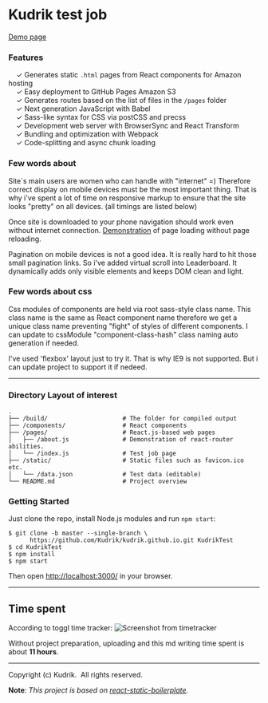 # Kudrik test job

[Demo page](http://kudrik.github.io/)

### Features

&nbsp; &nbsp; ✓ Generates static `.html` pages from React components for Amazon hosting<br>
&nbsp; &nbsp; ✓ Easy deployment to GitHub Pages Amazon S3<br>
&nbsp; &nbsp; ✓ Generates routes based on the list of files in the `/pages` folder<br>
&nbsp; &nbsp; ✓ Next generation JavaScript with Babel<br>
&nbsp; &nbsp; ✓ Sass-like syntax for CSS via postCSS and precss<br>
&nbsp; &nbsp; ✓ Development web server with BrowserSync and React Transform<br>
&nbsp; &nbsp; ✓ Bundling and optimization with Webpack<br>
&nbsp; &nbsp; ✓ Code-splitting and async chunk loading<br>


### Few words about

Site`s main users are women who can handle with "internet" =) Therefore correct display on mobile devices must be the most important thing.
That is why i've spent a lot of time on responsive markup to ensure that the site looks "pretty" on all devices. (all timings are listed below)

Once site is downloaded to your phone navigation should work even without internet connection.
[Demonstration](http://kudrik.github.io/about) of page loading without page reloading.

Pagination on mobile devices is not a good idea. It is really hard to hit those small pagination links.
So i've added virtual scroll into Leaderboard. It dynamically adds only visible elements and keeps DOM clean and light.


### Few words about css

Css modules of components are held via root sass-style class name. 
This class name is the same as React component name therefore we get a unique class name preventing "fight" of styles of different components. 
I can update to cssModule "component-class-hash" class naming auto generation if needed.

I've used 'flexbox' layout just to try it. That is why IE9 is not supported. But i can update project to support it if nedeed.

----------

### Directory Layout of interest

```
.
├── /build/                     # The folder for compiled output
├── /components/                # React components
├── /pages/                     # React.js-based web pages
│   ├── /about.js               # Demonstration of react-router abilities.
│   └── /index.js               # Test job page
├── /static/                    # Static files such as favicon.ico etc.
│   └── /data.json              # Test data (editable)
└── README.md                   # Project overview
```

### Getting Started

Just clone the repo, install Node.js modules and run `npm start`:

```
$ git clone -b master --single-branch \
      https://github.com/Kudrik/kudrik.github.io.git KudrikTest
$ cd KudrikTest
$ npm install
$ npm start
```

Then open [http://localhost:3000/](http://localhost:3000/) in your browser.

-----
## Time spent 

According to toggl time tracker:
![Screenshot from timetracker](https://dl.dropboxusercontent.com/u/4693406/pics/Screenshot%202016-01-25%2015.07.16.png)

Without project preparation, uploading and this md writing time spent is about **11 hours**.

---
Copyright (c) Kudrik.&nbsp; All rights reserved.

**Note**: *This project is based on [react-static-boilerplate](https://github.com/koistya/react-static-boilerplate).*

